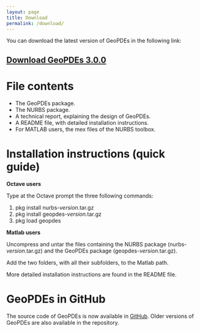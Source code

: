 ```yaml
---
layout: page
title: Download
permalink: /download/
---
```


You can download the latest version of GeoPDEs in the following link: 

## [Download GeoPDEs 3.0.0]()

# File contents

* The GeoPDEs package.
* The NURBS package.
* A technical report, explaining the design of GeoPDEs.
* A README file, with detailed installation instructions.
* For MATLAB users, the mex files of the NURBS toolbox.

# Installation instructions (quick guide)

**Octave users**

Type at the Octave prompt  the three following commands:

1. pkg install nurbs-_version_.tar.gz
2. pkg install geopdes-_version_.tar.gz
3. pkg load geopdes

**Matlab users**

Uncompress and untar the files containing the NURBS package (nurbs-_version_.tar.gz) and the GeoPDEs package (geopdes-_version_.tar.gz). 

Add the two folders, with all their subfolders, to the Matlab path.

More detailed installation instructions are found in the README file.

# GeoPDEs in GitHub

The source code of GeoPDEs is now available in [GitHub](https://github.com/rafavzqz/geopdes). Older versions of GeoPDEs are also available in the repository.